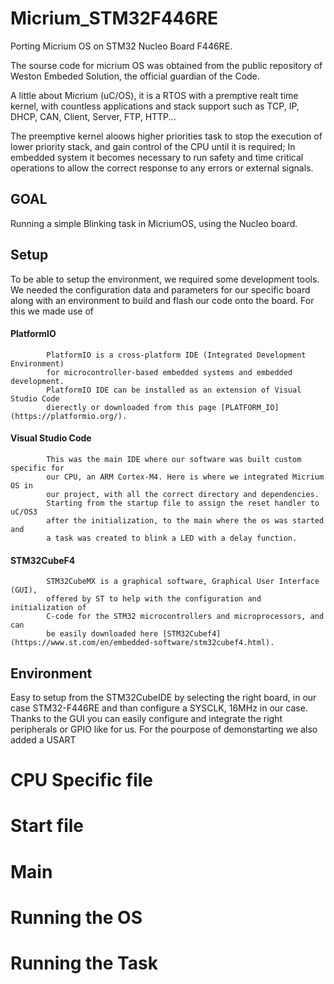 # Micrium_STM32F446RE
Porting Micrium OS on STM32 Nucleo Board F446RE.

The sourse code for micrium OS was obtained from the public repository
of Weston Embeded Solution, the official guardian of the Code.

A little about Micrium (uC/OS), it is a RTOS with a premptive realt time kernel,
with countless applications and stack support such as TCP, IP, DHCP, CAN, Client,
Server, FTP, HTTP...

The preemptive kernel aloows higher priorities task to stop the execution of lower
priority stack, and gain control of the CPU until it is required;
In embedded system it becomes necessary to run safety and time critical operations
to allow the correct response to any errors or external signals.

## GOAL
Running a simple Blinking task in MicriumOS, using the Nucleo board.

## Setup
To be able to setup the environment, we required some development tools.
We needed the configuration data and parameters for our specific board along with an
environment to build and flash our code onto the board. 
For this we made use of
####   PlatformIO
            PlatformIO is a cross-platform IDE (Integrated Development Environment)
            for microcontroller-based embedded systems and embedded development.
            PlatformIO IDE can be installed as an extension of Visual Studio Code 
            dierectly or downloaded from this page [PLATFORM_IO](https://platformio.org/).
            
####    Visual Studio Code
            This was the main IDE where our software was built custom specific for
            our CPU, an ARM Cortex-M4. Here is where we integrated Micrium OS in 
            our project, with all the correct directory and dependencies.
            Starting from the startup file to assign the reset handler to uC/OS3
            after the initialization, to the main where the os was started and
            a task was created to blink a LED with a delay function.

####    STM32CubeF4
            STM32CubeMX is a graphical software, Graphical User Interface (GUI), 
            offered by ST to help with the configuration and initialization of 
            C-code for the STM32 microcontrollers and microprocessors, and can 
            be easily downloaded here [STM32Cubef4](https://www.st.com/en/embedded-software/stm32cubef4.html).

## Environment
Easy to setup from the STM32CubeIDE by selecting the right board, in our case 
STM32-F446RE and than configure a SYSCLK, 16MHz in our case.
Thanks to the GUI you can easily configure and integrate the 
right peripherals or GPIO like for us. For the pourpose 
of demonstarting we also added a USART 

# CPU Specific file

# Start file

# Main 

# Running the OS

# Running the Task

